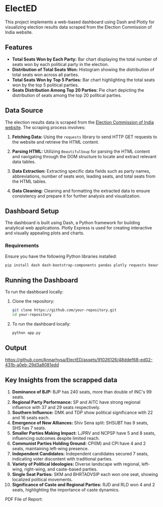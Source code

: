 # ElectED

This project implements a web-based dashboard using Dash and Plotly for visualizing election results data scraped from the Election Commission of India website.

## Features

- **Total Seats Won by Each Party:** Bar chart displaying the total number of seats won by each political party in the election.
- **Distribution of Total Seats Won:** Histogram showing the distribution of total seats won across all parties.
- **Total Seats Won by Top 5 Parties:** Bar chart highlighting the total seats won by the top 5 political parties.
- **Seats Distribution Among Top 20 Parties:** Pie chart depicting the distribution of seats among the top 20 political parties.

## Data Source

The election results data is scraped from the [Election Commission of India website](https://results.eci.gov.in/). The scraping process involves:

1. **Fetching Data:** Using the `requests` library to send HTTP GET requests to the website and retrieve the HTML content.
   
2. **Parsing HTML:** Utilizing `BeautifulSoup` for parsing the HTML content and navigating through the DOM structure to locate and extract relevant data tables.

3. **Data Extraction:** Extracting specific data fields such as party names, abbreviations, number of seats won, leading seats, and total seats from the HTML tables.

4. **Data Cleaning:** Cleaning and formatting the extracted data to ensure consistency and prepare it for further analysis and visualization.

## Dashboard Setup

The dashboard is built using Dash, a Python framework for building analytical web applications. Plotly Express is used for creating interactive and visually appealing plots and charts.

### Requirements

Ensure you have the following Python libraries installed:

```bash
pip install dash dash-bootstrap-components pandas plotly requests beautifulsoup4
```

## Running the Dashboard

To run the dashboard locally:

1. Clone the repository:

   ```bash
   git clone https://github.com/your-repository.git
   cd your-repository
   ```

2. To run the dashboard locally:

    ```bash
    python app.py
    ```

## Output

https://github.com/Annarhysa/ElectED/assets/91026126/48ddef68-ed02-431b-a0eb-29d3a8081edd


## Key Insights from the scrapped data

1. **Dominance of BJP:** BJP has 240 seats, more than double of INC's 99 seats.
2. **Regional Party Performance:** SP and AITC have strong regional influence with 37 and 29 seats respectively.
3. **Southern Influence:** DMK and TDP show political significance with 22 and 16 seats each.
4. **Emergence of New Alliances:** Shiv Sena split: SHSUBT has 9 seats, SHS has 7 seats.
5. **Smaller Parties Making Impact:** LJPRV and NCPSP have 5 and 8 seats, influencing outcomes despite limited reach.
6. **Communist Parties Holding Ground:** CPI(M) and CPI have 4 and 2 seats, maintaining left-wing presence.
7. **Independent Candidates:** Independent candidates secured 7 seats, indicating voter discontent with traditional parties.
8. **Variety of Political Ideologies:** Diverse landscape with regional, left-wing, right-wing, and caste-based parties.
9. **Single Seat Parties:** SKM and BHRTADVSIP each won one seat, showing localized political movements.
10. **Significance of Caste and Regional Parties:** RJD and RLD won 4 and 2 seats, highlighting the importance of caste dynamics.

PDF File of Report: 

